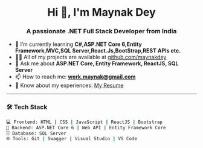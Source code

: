 <h1 align="center">Hi 👋, I'm Maynak Dey</h1>
<h3 align="center">A passionate .NET Full Stack Developer from India</h3>

- 🌱 I’m currently learning **C#,ASP.NET Core 6,Entity Framework,MVC,SQL Server,React.Js,BootStrap,REST APIs etc.**
- 👨‍💻 All of my projects are available at [github.com/maynakdey](https://github.com/maynak-dev)
- 💬 Ask me about **ASP.NET Core, Entity Framework, ReactJS, SQL Server**
- 📫 How to reach me: **work.maynak@gmail.com**
- 📄 Know about my experiences: [My Resume](#)

---

### 🛠️ Tech Stack
```bash
💻 Frontend: HTML | CSS | JavaScript | ReactJS | Bootstrap  
🧠 Backend: ASP.NET Core 6 | Web API | Entity Framework Core  
🗄️ Database: SQL Server  
🌐 Tools: Git | Swagger | Visual Studio | VS Code  

